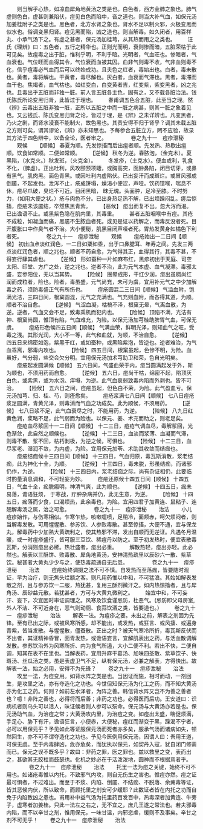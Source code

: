 <!-- { "loadSidebar": true } -->
　　则当解乎心热，如凉血犀角地黄汤之类是也。白色者，西方金肺之象也。肺气虚则色白，虚甚则兼陷伏，痘见白色而陷中，吝之道也。则当大补气血，如保元汤加姜桂附子之类是也。黑色者，北方水肾之象也。肾水不足以制火邪，火极变黑而似水也。俗调变黑归肾。痘见黑而陷，凶之道也。则当解毒。如久闭者，用百祥丸、小承气汤下之。有虚之甚者，保元汤加桂芎，从其热而用之之类也。
　　汪氏《理辨》曰：五色者，五行之精华也。正则光而明，衰则惨而暗，五脏荣枯于此可见矣。故痘毒之出于脏，惟利乎明，不利乎暗。光明者，气血旺也。惨暗者，气血衰也。气位旺而血得其令，气位衰而血被其囚。血非气则毒不收，气非血则毒不化，信乎痘毒必气血而后可以终始成功。且夫色之红者，毒始出也。白者，毒未散也。黄者，毒将解也。干黄者，毒尽解也。灰白者，血衰而气滞也。黑者，毒滞而血干也。焦竭者，血气枯也。如红变白，白变黄者吉，红变紫，紫变黑者，凶之兆也。且毒出乎五脏而非独一脏。前人言五脏各主色，固有之，又不载各脏治法。钱氏陈氏所论变黑归肾，此皆过于理也。
　　春甫调五色合五脏，此至当之理。然《辨》云毒出五脏非独一脏，正所以五脏之中而一脏之病甚，则其一脏之象着见也。又云钱氏、陈氏变黑归肾之论，皆过于理，是《辨》之未详辨也。凡变黑者，乃火之剧，而肾水浸衰不能制火，故色黑也。其责安得不归于肾乎？调其未载五脏之方则可矣，谓其谬论，《辨》亦未知思也。予每参合五脏立方，罔不应验，故录其方法于四色辨中，以备全论，医者审之。
　　
　　卷之九十一　痘疹泄秘
　　观候
　　【顺候】 春夏为顺。先发惊搐而后出痘者顺。先发热、热歇出痘顺。饮食如常顺。二便如常顺。
　　【逆候】 秋冬为逆。春脓泡，（金克木）。夏黑陷，（水克火。）秋发斑，（火克金）。
　　冬发疹，（土克水）。便血或利，乳食不化，（脾虚）。正出吐利，风攻颐颔项睫，或胸高突，面肿鼻陷，闭目切牙，或鼻有黑气。肌肉黑。面色青黑。或因吐利内虚陷伏。已出妄汗而成斑烂。或冒风邪成倒靥，不起发也。泄泻不止，疮成饼塌，燥渴小便涩，声哑。饮药错喉，喘息不休，疮尽爪破，臭烂不可近。目闭黑暗， 昧无魂。头面肿，足冷至膝。不时努力，（如用大便之状。）疮与肉色不分。已出身热足热不解，已出烦躁闷乱。瘥后惊搐，痘疮未该靥结，卒然焦黑青紫。
　　【恶候】 痘出而复不出。忽大泻而渴。已出谵语不止。或黑紫色隐在肌内里，其毒重。
　　甚者五脏咽喉中有痘。其疮不成粒，如凝血而痛，黑靥不生脓血者死。或见是证以药解之，而毒反没者死。目开腹胀口中作臭气者不治。大小便秘，肌黑目闭声哑者死。胃热发黄身如橘色下利者死。
　　
　　卷之九十一　痘疹泄秘
　　观候
　　痘疮始出一二日间【顺候】 初出血点淡红润色，一二日如粟如黍，出于口鼻腮耳、年寿之间。先发三两点淡红润色者，顺之兆也。顺者不药自愈，为气得其正，血得其行，其毒不甚，不得妄行肆其虐也。
　　【逆候】 形如蚕种一片如麻布红，黑疹初出于天庭、司空太阳、印堂、方广之处，逆之兆也。逆者不治，此为元气本虚、血气凝滞。毒邪太盛，妄参阳位，无以当其势。
　　【险候】 圈晕成形，干红少润，痘出虽稠尚红润而成粒者，险也。险者，毒虽盛，元气尚充，未可为虞，宜用补元气之中少加解毒之药，须防毒盛正气有所伤也。
　　痘疮圆混二三日间【顺候】 气溢血附，饱满光洁，三四日间，根窠圆混，元气之充满也。气充则血附，而各得其道，为顺。顺者不治自愈。
　　【逆候】 气涩血凝，枯槁不泽，根窠无晕，气离血散，为逆。逆者，气血交会不足，致毒乘机而犯内也。
　　【险候】 顶陷不满，光洁有神、根窠尚圆，惟顶有陷，气血难充，为险。以保元汤加芎桂助脾胃气血，可保无虞。
　　痘疮形色候四五日间【顺候】 气满血荣，鲜明光泽，则知血气之旺，受毒之浅。其形光润，大小不一等，此气和血就，为顺，不治自愈。
　　【逆候】 四五日来绵密如泡，紫黑干红，或如蚕种，或黑陷紫泡，皆逆也。逆者难治，为气血乖离，邪毒内攻也。
　　【险候】 四五日间，根窠虽起，色惨不明，为险。血虽好，气分弱，些交会欠分明。宜用保元汤加术芎助卫和荣，色自光明矣。
　　痘疮起发圆满候【顺候】 五六日间，气盛血荣于内，痘当圆满起发于外，斯为顺也，不须用药而自愈。
　　【逆候】 五六日，痘尚干枯，绵密不起，陷顶灰白色，或紫黑，或为水泡、痒塌，为逆。此气血衰弱致毒内陷而外剥也。皆不可治。
　　【险候】 五六日之间，痘疮虽起，但色白不荣，为险。此气盈血亏。保元汤加芎、归、桂、芍，则痊愈矣。
　　痘疮浆满七八日间【顺候】 七八日痘疮浆足圆满，青黄光泽，则毒消而气血之功成矣。此为顺候，不须用药。
　　【逆候】 七八日浆不足，此气血衰尽之时，不能用药，为逆。
　　【险候】 八九日红黄色润，浆略不足，此气弱而为险也。以保元、姜、术充而助之，则老足矣。
　　痘疮血尽浆回十一二日间【顺候】 十二三日，痘疮气调血尽，毒解浆回，光色渐敛，此自然之顺候也。
　　【逆候】 十二三日，血淡而浆薄、血凝而气滞，则毒不散、浆不回，枯朽剥极，为逆之候，可惧也。
　　【险候】 十二三日，血尽浆老、湿润不敛，为内虚，为险。宜用保元加苓、术助其收敛而结痂也。
　　痘疮结痂候十三四日间【顺候】 十三四日，气血归原，毒瓦斯消散，浆老结痂，此为神化十全，为顺。
　　【逆候】 十三四日，毒未脱，形虽结痂，而诸邪仍作，为逆。
　　【险候】 十三四日内，浆老结痂之际，尚有杂证相仍，此要临时酌量消息调和，不可轻妄为妙。
　　痘疮还原候十四五日间【顺候】 十四五日，气血十全，痂脱瘢明，神清气爽，此为顺也。
　　【逆候】 十四五日，痂未易落，谵语狂烦， 于寒战，疔肿杂病并仍，此无生意，为逆。
　　【险候】 十四五日，痂落而少食，口渴烦热，此余毒也，为险。宜用四君子加黄连、鼠粘子、连翘解毒汤之属，治之可愈。
　　
　　卷之九十一　痘疹泄秘
　　治法
　　小儿痘疹始作，与伤寒相似。乍寒乍热，咳嗽嚏喷，足稍冷，面颊赤，呵欠烦闷者，则当解毒发散。可用惺惺散、参苏饮、人参败毒散。甚至惊搐，大便不通，宜与保龙丸，解毒药中少加熟大黄疏利之，使其热邪不滞，发出自顺而无逆证。凡遇冬月温暖，或一时痘疹盛行，皆可服三豆饮、稀痘丹以防之。至于初发热时，便宜表散毒瓦斯，分消则痘出必稀。热壮盛者，痘出必重。
　　解散热轻，痘出亦轻。此必然也。解表以三酥饼、败毒散、犀角地黄汤，安神清热疏里以辰砂六一散、紫草饮。秘甚者大黄丸少少与之，使热毒疏通自无后患。
　　
　　卷之九十一　痘疹泄秘
　　治法
　　痘疮始终调摄之法不可不慎。自发热而至落痂，皆要随时观证，早为治疗，则无焦头烂额之客。则凡用药惟以中和，不可猛浪。其始如解表发散之剂，且与参苏饮一二服，热犹甚，复用三酥剂微汗之。如内热惊搐者，且与犀角汤、辰砂益元散。若犹甚者，方可与大黄丸微利之。
　　始宜中和，不可妄汗、妄下，次宜因时审证调理之。风寒及饮食谨忌防，杜恶气。(忌防即父母房室,外人不洁、不可近身在，恶气则动厕、食蒜饮酒之类，皆要道也。）
　　卷之九十一　痘疹泄秘
　　治法
　　解表一法。为痘疹之要。未出之前，解表之剂固为先锋。至有已出之际，或被风寒所感，却不能出，或发热，或狂言、或风搐、或遍身青紫，皆当发散。与惺惺散，僵蚕散。正出之时？被天气寒冷所折，毒瓦斯反伏而不出者，其证精神昏冒，面青发热，或谵语妄言，宜解肌表出之药，与活血散调解发散。参苏饮治外为风寒所折、内为食气所遏，大小二便不利。若出不快，二便自调，知其在表不在里也。当解表药，宜用升麻干葛汤、加味四圣散、紫草饮子、快斑汤、丝瓜汤之类。虽是表虚卫气不足，纵有保元汤，必兼之解表，方得快出。故解表一法，始之必用，安得不为先锋？
　　卷之九十一　痘疹泄秘
　　治法
　　攻里一法，为痘变用。如背水阵之类是也。当因证而施，相时而动，一剂回生，是攻里之法，亦有夺造化之功也。今世但知保元汤为化工之药，而不知大黄汤亦为化工之药。何则？如前左水泽者，为阵之善。韩信背水阵又岂不为善之善者也？噫！非阵之善也，必得将而后善；非药之功也，必得医而后功。王安道曰：识病机者则乌头可以活人，昧证候者则人参可以殒命。保元汤与大黄汤亦若是也。保元汤助气血，为治痘之常；大黄汤攻内里，为治痘之变。如痘出太盛，喘促烦满，手足心、胁下有汗，谵语狂言，小便赤，大便秘，痘红而渐变于黑，躁渴不宁者，必可以用保元乎？予见如此等证服保元汤而死者亦多矣，服承气汤而诸病如失，顿然回生，亦不可不谓夺造化之功也。予见今医例用保元汤，因谓人曰：吾用王道，可保无虞。至于内毒肆凶，危亦危矣，而犹执以保元，如契丹入寇，犹自闭门修斋而已。保元之误不既多乎？故曰：非药之罪，医之罪也。兹以救里之变，表而出之，甚欲其无胶柱而鼓瑟也。化机之妙必在于活泼泼地，圆神而不根据焉者乎。
　　
　　卷之九十一　痘疹泄秘
　　治法
　　托里一法为痘之关键，始终不可不用也。如诸疮毒惟以内托，不致邪气内攻，则自无伤生之害也。惟痘亦然。痘之证最可惧者，不过难出。而至于不浆、内陷、倒靥、不结痂、不脱落、余痈毒等证，皆其恶候内伏，所以致命，而顾托里之剂安可少缓耶？此数证者皆在内托之功而自免于内陷致凶之患也。甫用补中益气汤为托里药百发百中，热毒深者加黄连、牛蒡子，虚寒者加姜桂。只此一法左之右之，无不宜之，庶几王遂之常法也。若夫邪毒内陷，而不以辛甘之剂，惟用保元，一味甘温，内邪恣虐，缓则不及事矣。辛甘之剂不可无乎！
　　卷之九十一　痘疹泄秘
　　治法
